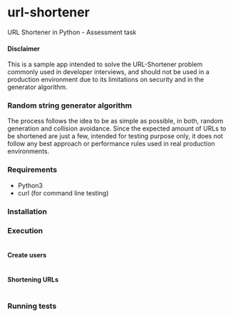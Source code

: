 # url-shortener
URL Shortener in Python - Assessment task

#### Disclaimer
This is a sample app intended to solve the URL-Shortener problem commonly used in developer interviews, and should not be used in a production environment due to its limitations on security and in the generator algorithm.



### Random string generator algorithm
The process follows the idea to be as simple as possible, in both, random generation and collision avoidance. Since the expected amount of URLs to be shortened are just a few, intended for testing purpose only, it does not follow any best approach or performance rules used in real production environments.

### Requirements
* Python3
* curl (for command line testing)

### Installation


### Execution
```shell

```

#### Create users
```shell

```

#### Shortening URLs
```shell

```

### Running tests
```shell

```